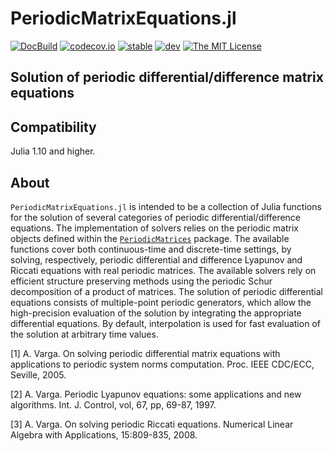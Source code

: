 # PeriodicMatrixEquations.jl

<!-- [![DOI](https://zenodo.org/badge/DOI/10.5281/zenodo.4568159.svg)](https://doi.org/10.5281/zenodo.4568159) -->
[![DocBuild](https://github.com/andreasvarga/PeriodicMatrixEquations.jl/workflows/CI/badge.svg)](https://github.com/andreasvarga/PeriodicMatrixEquations.jl/actions)
[![codecov.io](https://codecov.io/gh/andreasvarga/PeriodicMatrixEquations.jl/coverage.svg?branch=master)](https://codecov.io/gh/andreasvarga/PeriodicMatrixEquations.jl?branch=master)
[![stable](https://img.shields.io/badge/docs-stable-blue.svg)](https://andreasvarga.github.io/PeriodicMatrixEquations.jl/stable/)
[![dev](https://img.shields.io/badge/docs-dev-blue.svg)](https://andreasvarga.github.io/PeriodicMatrixEquations.jl/dev/)
[![The MIT License](https://img.shields.io/badge/license-MIT-brightgreen.svg?style=flat-square)](https://github.com/andreasvarga/PeriodicMatrixEquations.jl/blob/master/LICENSE.md)

## Solution of periodic differential/difference matrix equations 

## Compatibility

Julia 1.10 and higher.

<!-- ## How to install

````JULIA
pkg> add PeriodicMatrixEquations
pkg> test PeriodicMatrixEquations
```` -->

## About

`PeriodicMatrixEquations.jl` is intended to be a collection of Julia functions for the solution of several categories of periodic differential/difference equations. The implementation of solvers relies on the periodic matrix objects defined within the [`PeriodicMatrices`](https://github.com/andreasvarga/PeriodicMatrices.jl) package. 
The available functions cover both continuous-time and discrete-time settings, by solving, respectively, periodic differential and difference Lyapunov and Riccati equations with real periodic matrices. The available solvers rely on efficient structure preserving methods using the periodic Schur decomposition of a product of matrices. The solution of periodic differential equations consists of multiple-point periodic generators, which allow the high-precision evaluation of the solution by integrating the appropriate differential equations. By default, interpolation is used for fast evaluation of the solution at arbitrary time values.   


[1] A. Varga. On solving periodic differential matrix equations with applications to periodic system norms computation. Proc. IEEE CDC/ECC, Seville, 2005.

[2] A. Varga. Periodic Lyapunov equations: some applications and new algorithms. Int. J. Control, vol, 67, pp, 69-87, 1997. 

[3] A. Varga. On solving periodic Riccati equations. Numerical Linear Algebra with Applications, 15:809-835, 2008. 
